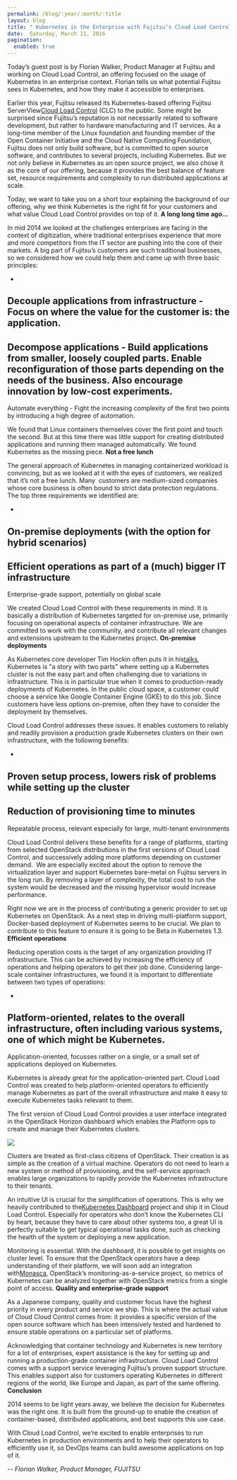 ```yaml
---
permalink: /blog/:year/:month/:title
layout: blog
title: " Kubernetes in the Enterprise with Fujitsu’s Cloud Load Control "
date:  Saturday, March 11, 2016
pagination:
  enabled: true
---
```

Today’s guest post is by Florian Walker, Product Manager at Fujitsu and working on Cloud Load Control, an offering focused on the usage of Kubernetes in an enterprise context. Florian tells us what potential Fujitsu sees in Kubernetes, and how they make it accessible to enterprises.

Earlier this year, Fujitsu released its Kubernetes-based offering Fujitsu ServerView[Cloud Load Control](http://www.fujitsu.com/software/clc/) (CLC) to the public. Some might be surprised since Fujitsu’s reputation is not necessarily related to software development, but rather to hardware manufacturing and IT services. As a long-time member of the Linux foundation and founding member of the ​Open Container Initiative and the Cloud Native Computing Foundation, Fujitsu does not only build software, but is committed to open source software, and contributes to several projects, including Kubernetes. But we not only believe in Kubernetes as an open source project, we also chose it as the core of our offering, because it provides the best balance of feature set, resource requirements and complexity to run distributed applications at scale.

Today, we want to take you on a short tour explaining the background of our offering, why we think Kubernetes is the right fit for your customers and what value Cloud Load Control provides on top of it.
**A long long time ago…**  

In mid 2014 we looked at the challenges enterprises are facing in the context of digitization, where traditional enterprises experience that more and more competitors from the IT sector are pushing into the core of their markets. A big part of Fujitsu’s customers are such traditional businesses, so we considered how we could help them and came up with three basic principles:

-
Decouple applications from infrastructure - Focus on where the value for the customer is: the application.
-
Decompose applications - Build applications from smaller, loosely coupled parts. Enable reconfiguration of those parts depending on the needs of the business. Also encourage innovation by low-cost experiments.
-
Automate everything - Fight the increasing complexity of the first two points by introducing a high degree of automation.

We found that Linux containers themselves cover the first point and touch the second. But at this time there was little support for creating distributed applications and running them managed automatically. We found Kubernetes as the missing piece.
**Not a free lunch**  

The general approach of Kubernetes in managing containerized workload is convincing, but as we looked at it with the eyes of customers, we realized that it’s not a free lunch. Many &nbsp;customers are medium-sized companies whose core business is often bound to strict data protection regulations. The top three requirements we identified are:

-
On-premise deployments (with the option for hybrid scenarios)
-
Efficient operations as part of a (much) bigger IT infrastructure
-
Enterprise-grade support, potentially on global scale

We created Cloud Load Control with these requirements in mind. It is basically a distribution of Kubernetes targeted for on-premise use, primarily focusing on operational aspects of container infrastructure. We are committed to work with the community, and contribute all relevant changes and extensions upstream to the Kubernetes project.
**On-premise deployments**  

As Kubernetes core developer Tim Hockin often puts it in his[talks](https://speakerdeck.com/thockin), Kubernetes is "a story with two parts" where setting up a Kubernetes cluster is not the easy part and often challenging due to variations in infrastructure. This is in particular true when it comes to production-ready deployments of Kubernetes. In the public cloud space, a customer could choose a service like Google Container Engine (GKE) to do this job. Since customers have less options on-premise, often they have to consider the deployment by themselves.

Cloud Load Control addresses these issues. It enables customers to reliably and readily provision a production grade Kubernetes clusters on their own infrastructure, with the following benefits:

-
Proven setup process, lowers risk of problems while setting up the cluster
-
Reduction of provisioning time to minutes
-
Repeatable process, relevant especially for large, multi-tenant environments

Cloud Load Control delivers these benefits for a range of platforms, starting from selected OpenStack distributions in the first versions of Cloud Load Control, and successively adding more platforms depending on customer demand. &nbsp;We are especially excited about the option to remove the virtualization layer and support Kubernetes bare-metal on Fujitsu servers in the long run. By removing a layer of complexity, the total cost to run the system would be decreased and the missing hypervisor would increase performance.

Right now we are in the process of contributing a generic provider to set up Kubernetes on OpenStack. As a next step in driving multi-platform support, Docker-based deployment of Kubernetes seems to be crucial. We plan to contribute to this feature to ensure it is going to be Beta in Kubernetes 1.3.
**Efficient operations**  

Reducing operation costs is the target of any organization providing IT infrastructure. This can be achieved by increasing the efficiency of operations and helping operators to get their job done. Considering large-scale container infrastructures, we found it is important to differentiate between two types of operations:

-
Platform-oriented, relates to the overall infrastructure, often including various systems, one of which might be Kubernetes.
-
Application-oriented, focusses rather on a single, or a small set of applications deployed on Kubernetes.

Kubernetes is already great for the application-oriented part. Cloud Load Control was created to help platform-oriented operators to efficiently manage Kubernetes as part of the overall infrastructure and make it easy to execute Kubernetes tasks relevant to them.

The first version of Cloud Load Control provides a user interface integrated in the OpenStack Horizon dashboard which enables the Platform ops to create and manage their Kubernetes clusters.

 ![](https://lh3.googleusercontent.com/s_ZBCL1arPc3SiO2vW6OYcNIp0ZPPoNboFQX1ly0ZB_m8LTJ5krzQZjR9_xyHBHc6k6KRHpTmzmoidUqhDiV4f6SMRR7wmb0-9CgXo1TRQQFa-4mwlOfri6QieHPYdHVg2B0K2oE)

Clusters are treated as first-class citizens of OpenStack. Their creation is as simple as the creation of a virtual machine. Operators do not need to learn a new system or method of provisioning, and the self-service approach enables large organizations to rapidly provide the Kubernetes infrastructure to their tenants.

An intuitive UI is crucial for the simplification of operations. This is why we heavily contributed to the[Kubernetes Dashboard](https://github.com/kubernetes/dashboard) project and ship it in Cloud Load Control. Especially for operators who don’t know the Kubernetes CLI by heart, because they have to care about other systems too, a great UI is perfectly suitable to get typical operational tasks done, such as checking the health of the system or deploying a new application.

Monitoring is essential. With the dashboard, it is possible to get insights on cluster level. To ensure that the OpenStack operators have a deep understanding of their platform, we will soon add an integration with[Monasca](https://wiki.openstack.org/wiki/Monasca), OpenStack’s monitoring-as-a-service project, so metrics of Kubernetes can be analyzed together with OpenStack metrics from a single point of access.
**Quality and enterprise-grade support**  

As a Japanese company, quality and customer focus have the highest priority in every product and service we ship. This is where the actual value of Cloud Cloud Control comes from: it provides a specific version of the open source software which has been intensively tested and hardened to ensure stable operations on a particular set of platforms.

Acknowledging that container technology and Kubernetes is new territory for a lot of enterprises, expert assistance is the key for setting up and running a production-grade container infrastructure. Cloud Load Control comes with a support service leveraging Fujitsu’s proven support structure. This enables support also for customers operating Kubernetes in different regions of the world, like Europe and Japan, as part of the same offering.
**Conclusion**  

2014 seems to be light years away, we believe the decision for Kubernetes was the right one. It is built from the ground-up to enable the creation of container-based, distributed applications, and best supports this use case.

With Cloud Load Control, we’re excited to enable enterprises to run Kubernetes in production environments and to help their operators to efficiently use it, so DevOps teams can build awesome applications on top of it.



_-- Florian Walker, Product Manager, FUJITSU_
